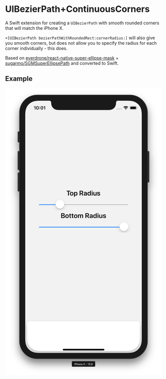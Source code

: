 # UIBezierPath+ContinuousCorners

A Swift extension for creating a `UIBezierPath` with smooth rounded corners that will match the iPhone X. 

`+[UIBezierPath bezierPathWithRoundedRect:cornerRadius:]`  will also give you smooth corners, but does not allow you to specify the radius for each corner individually - this does.

Based on [everdrone/react-native-super-ellipse-mask](https://github.com/everdrone/react-native-super-ellipse-mask) + [sugarmo/SGMSuperEllipsePath](https://github.com/sugarmo/SGMSuperEllipsePath) and converted to Swift.

## Example

![Example](example.png)
